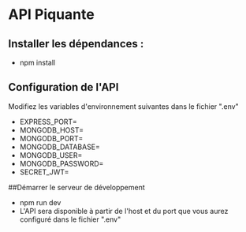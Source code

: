 # API Piquante

## Installer les dépendances :
- npm install

## Configuration de l'API
Modifiez les variables d'environnement suivantes dans le fichier ".env"
- EXPRESS_PORT=
- MONGODB_HOST=
- MONGODB_PORT=
- MONGODB_DATABASE=
- MONGODB_USER=
- MONGODB_PASSWORD=
- SECRET_JWT=

##Démarrer le serveur de développement
- npm run dev
- L'API sera disponible à partir de l'host et du port que vous aurez configuré dans le fichier ".env"
